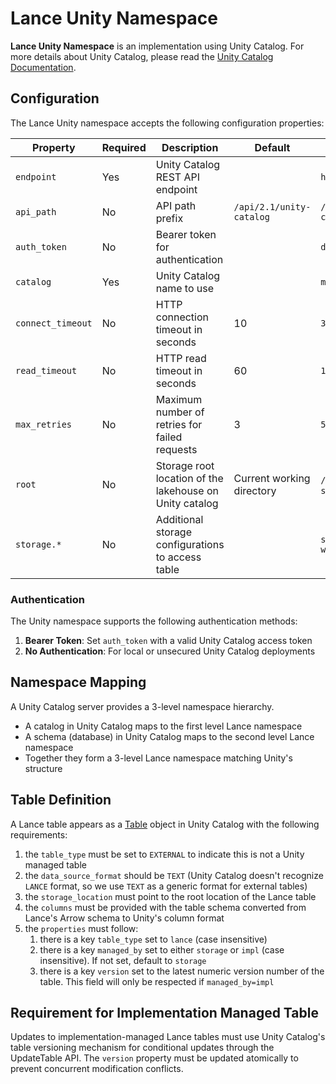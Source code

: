 # Lance Unity Namespace

**Lance Unity Namespace** is an implementation using Unity Catalog.
For more details about Unity Catalog, please read the [Unity Catalog Documentation](https://www.unitycatalog.io/).

## Configuration

The Lance Unity namespace accepts the following configuration properties:

| Property            | Required | Description                                                    | Default                   | Example                           |
|---------------------|----------|----------------------------------------------------------------|---------------------------|-----------------------------------|
| `endpoint`          | Yes      | Unity Catalog REST API endpoint                               |                           | `http://localhost:8080`           |
| `api_path`          | No       | API path prefix                                               | `/api/2.1/unity-catalog`  | `/api/2.1/unity-catalog`          |
| `auth_token`        | No       | Bearer token for authentication                               |                           | `dapi123456789abcdef`             |
| `catalog`           | Yes      | Unity Catalog name to use                                     |                           | `main`                            |
| `connect_timeout`   | No       | HTTP connection timeout in seconds                            | 10                        | `30`                              |
| `read_timeout`      | No       | HTTP read timeout in seconds                                  | 60                        | `120`                             |
| `max_retries`       | No       | Maximum number of retries for failed requests                 | 3                         | `5`                               |
| `root`              | No       | Storage root location of the lakehouse on Unity catalog       | Current working directory | `/my/dir`, `s3://bucket/prefix`   |
| `storage.*`         | No       | Additional storage configurations to access table             |                           | `storage.region=us-west-2`        |

### Authentication

The Unity namespace supports the following authentication methods:

1. **Bearer Token**: Set `auth_token` with a valid Unity Catalog access token
2. **No Authentication**: For local or unsecured Unity Catalog deployments

## Namespace Mapping

A Unity Catalog server provides a 3-level namespace hierarchy.

- A catalog in Unity Catalog maps to the first level Lance namespace
- A schema (database) in Unity Catalog maps to the second level Lance namespace
- Together they form a 3-level Lance namespace matching Unity's structure

## Table Definition

A Lance table appears as a [Table](https://github.com/unitycatalog/unitycatalog/blob/main/api/all.yaml) 
object in Unity Catalog with the following requirements:

1. the `table_type` must be set to `EXTERNAL` to indicate this is not a Unity managed table
2. the `data_source_format` should be `TEXT` (Unity Catalog doesn't recognize `LANCE` format, so we use `TEXT` as a generic format for external tables)
3. the `storage_location` must point to the root location of the Lance table
4. the `columns` must be provided with the table schema converted from Lance's Arrow schema to Unity's column format
5. the `properties` must follow:
    1. there is a key `table_type` set to `lance` (case insensitive)
    2. there is a key `managed_by` set to either `storage` or `impl` (case insensitive). If not set, default to `storage`
    3. there is a key `version` set to the latest numeric version number of the table. This field will only be respected if `managed_by=impl`

## Requirement for Implementation Managed Table

Updates to implementation-managed Lance tables must use Unity Catalog's table versioning mechanism
for conditional updates through the UpdateTable API. The `version` property must be updated atomically
to prevent concurrent modification conflicts.
